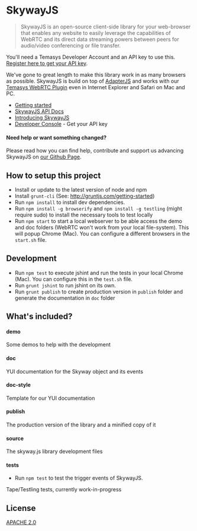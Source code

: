 # SkywayJS

> SkywayJS is an open-source client-side library for your web-browser that enables any website to easily leverage the capabilities of WebRTC and its direct data streaming powers between peers for audio/video conferencing or file transfer.

You'll need a Temasys Developer Account and an API key to use this. [Register here to get your API key](https://developers.temasys.com.sg).

We've gone to great length to make this library work in as many browsers as possible. SkywayJS is build on top of [AdapterJS](https://github.com/Temasys/AdapterJS) and works with our [Temasys WebRTC Plugin](https://temasys.atlassian.net/wiki/display/TWPP/WebRTC+Plugins) even in Internet Explorer and Safari on Mac and PC.

- [Getting started](http://temasys.github.io/how-to/2014/08/08/Getting_started_with_WebRTC_and_SkywayJS/)
- [SkywayJS API Docs](http://cdn.temasys.com.sg/skyway/skywayjs/0.3.x/doc/classes/Skyway.html)
- [Introducing SkywayJS](http://temasys.atlassian.net/wiki/display/TPD/Introducing+SkywayJS)
- [Developer Console](https://developer.temasys.com.sg) - Get your API key


#### Need help or want something changed?

Please read how you can find help, contribute and support us advancing SkywayJS on [our Github Page](http://temasys.github.io/support).


## How to setup this project

- Install or update to the latest version of node and npm
- Install `grunt-cli` (See: http://gruntjs.com/getting-started)
- Run `npm install` to install dev dependencies.
- Run `npm install -g browserify` and `npm install -g testling` (might require sudo) to install the necessary tools to test locally
- Run `npm start` to start a local webserver to be able access the demo and doc folders (WebRTC won't work from your local file-system). This will popup Chrome (Mac). You can configure a different browsers in the `start.sh` file.

## Development

- Run `npm test` to execute jshint and run the tests in your local Chrome (Mac). You can configure this in the `test.sh` file.
- Run `grunt jshint` to run jshint on its own.
- Run `grunt publish` to create production version in `publish` folder and generate the documentation in `doc` folder


## What's included?

#### demo

Some demos to help with the development

#### doc

YUI documentation for the Skyway object and its events

#### doc-style

Template for our YUI documentation

#### publish

The production version of the library and a minified copy of it

#### source

The skyway.js library development files

#### tests

- Run `npm test` to test the trigger events of SkywayJS.

Tape/Testling tests, currently work-in-progress


## License

[APACHE 2.0](http://www.apache.org/licenses/LICENSE-2.0.html)


